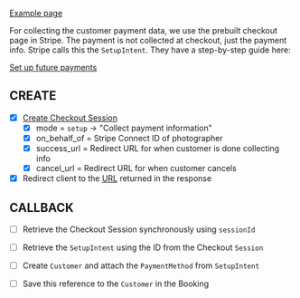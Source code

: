 [Example page](https://checkout.stripe.dev/preview)

For collecting the customer payment data, we use the prebuilt checkout page in Stripe. The payment is not collected at checkout, just the payment info. Stripe calls this the `SetupIntent`. They have a step-by-step guide here:

[Set up future payments](https://stripe.com/docs/payments/save-and-reuse?platform=checkout)

## CREATE
* [x] [Create Checkout Session](https://stripe.com/docs/api/checkout/sessions/create)
	* [x] mode = `setup` -> "Collect payment information"
	* [x] on_behalf_of = Stripe Connect ID of photographer
	* [x] success_url = Redirect URL for when customer is done collecting info
	* [x] cancel_url = Redirect URL for when customer cancels
* [x] Redirect client to the [URL](https://stripe.com/docs/api/checkout/sessions/object#checkout_session_object-url) returned in the response

## CALLBACK
* [ ] Retrieve the Checkout Session  synchronously using `sessionId`
* [ ] Retrieve the `SetupIntent` using the ID from the Checkout `Session`
* [ ] Create `Customer` and attach the `PaymentMethod` from `SetupIntent`
* [ ] Save this reference to the `Customer` in the Booking



